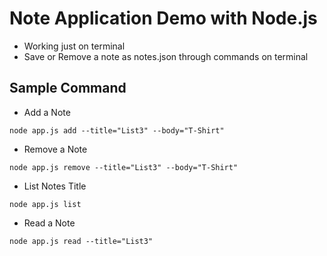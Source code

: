 # Note Application Demo with Node.js
- Working just on terminal
- Save or Remove a note as notes.json through commands on terminal

## Sample Command
- Add a Note

```node app.js add --title="List3" --body="T-Shirt"```

- Remove a Note

```node app.js remove --title="List3" --body="T-Shirt"```

- List Notes Title

```node app.js list```

- Read a Note

```node app.js read --title="List3"```
